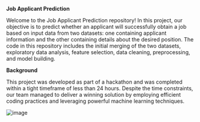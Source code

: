 **Job Applicant Prediction**

Welcome to the Job Applicant Prediction repository! In this project, our objective is to predict whether an applicant will successfully obtain a job based on input data from two datasets: one containing applicant information and the other containing details about the desired position. The code in this repository includes the initial merging of the two datasets, exploratory data analysis, feature selection, data cleaning, preprocessing, and model building.

**Background**

This project was developed as part of a hackathon and was completed within a tight timeframe of less than 24 hours. Despite the time constraints, our team managed to deliver a winning solution by employing efficient coding practices and leveraging powerful machine learning techniques.

![image](https://github.com/DanieleFiorucci/job_applicant_prediction/assets/130229290/4811fb3f-a15a-4314-bbf9-aaa3c4ad52cb)


